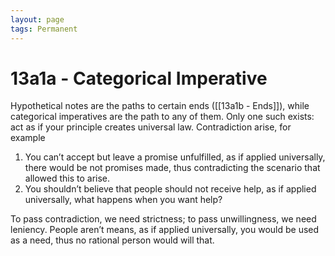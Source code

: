 ```yaml
---
layout: page
tags: Permanent 
---
```


# 13a1a - Categorical Imperative

Hypothetical notes are the paths to certain ends ([[13a1b - Ends]]), while categorical imperatives are the path to any of them. Only one such exists: act as if your principle creates universal law. Contradiction arise, for example
1. You can’t accept but leave a promise unfulfilled, as if applied universally, there would be not promises made, thus contradicting the scenario that allowed this to arise.
2. You shouldn’t believe that people should not receive help, as if applied universally, what happens when you want help?

To pass contradiction, we need strictness; to pass unwillingness, we need leniency. People aren’t means, as if applied universally, you would be used as a need, thus no rational person would will that.
